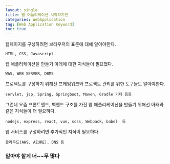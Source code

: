 ```yaml
---
layout: single
title: 웹 어플리케이션 시작하기전
categories: WebApplication
tag: [Web Application Keyword]
toc: true
---
```



웹페이지를 구성하려면 브라우저의 표준에 대해 알아야한다.

`HTML, CSS, Javascript`

웹 애플리케이션을 만들기 아래에 대한 지식들이 필요했다.

`WAS, WEB SERVER, DBMS`

프로젝트를 구성하기 위해선 프레임워크와 프로젝트 관리를 위한 도구들도 알아야한다.

`servlet, jsp, Spring, Springboot, Maven, Gradle 기타 등등`

그런데 요즘 프론트엔드, 백엔드 구조를 가진 웹 애플리케이션을 만들기 위해선 아래와 같은 지식들이 더 필요하다.

`nodejs, express, react, vue, scss, Webpack, babel  등`  

웹 서비스를 구성하려면 추가적인 지식이 필요하다.

`클라우드(AWS, AZURE), DNS 등 `

### 알아야 할게 너~~무 많다
